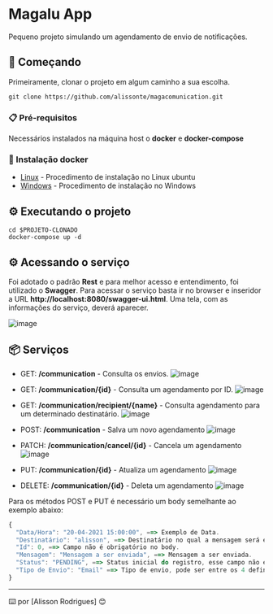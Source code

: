 # Magalu App

Pequeno projeto simulando um agendamento de envio de notificações.

## 🚀 Começando

Primeiramente, clonar o projeto em algum caminho a sua escolha.
```
git clone https://github.com/alissonte/magacomunication.git
```

### 📋 Pré-requisitos

Necessários instalados na máquina host o **docker** e **docker-compose**

### 🔧 Instalação docker

* [Linux](https://docs.docker.com/engine/install/ubuntu/) - Procedimento de instalação no Linux ubuntu
* [Windows](https://docs.docker.com/docker-for-windows/install/) - Procedimento de instalação no Windows

## ⚙️ Executando o projeto

```
cd $PROJETO-CLONADO
docker-compose up -d
```

## ⚙️ Acessando o serviço
Foi adotado o padrão **Rest** e para melhor acesso e entendimento, foi utilizado o **Swagger**. Para acessar o serviço basta ir no browser e inseridor a URL
**http://localhost:8080/swagger-ui.html**. Uma tela, com as informações do serviço, deverá aparecer.

![image](https://user-images.githubusercontent.com/585455/115149723-c6937800-a03b-11eb-8d16-72222b95ecf6.png)

## 📦 Serviços

* GET: **/communication** - Consulta os envios.
![image](https://user-images.githubusercontent.com/585455/115149754-e9be2780-a03b-11eb-8bba-b73fae40e9f0.png)

* GET: **/communication/{id}** - Consulta um agendamento por ID.
![image](https://user-images.githubusercontent.com/585455/115149784-0f4b3100-a03c-11eb-9f69-0c48d539cd8f.png)

* GET: **/communication/recipient/{name}** - Consulta agendamento para um determinado destinatário.
![image](https://user-images.githubusercontent.com/585455/115149813-2853e200-a03c-11eb-9fa0-95f12b1569c5.png)

* POST: **/communication** - Salva um novo agendamento
![image](https://user-images.githubusercontent.com/585455/115149840-402b6600-a03c-11eb-8840-467b0a9c7b5f.png)

* PATCH: **/communication/cancel/{id}** - Cancela um agendamento
![image](https://user-images.githubusercontent.com/585455/115149868-651fd900-a03c-11eb-8ead-ef1a635f0959.png)

* PUT: **/communication/{id}** - Atualiza um agendamento
![image](https://user-images.githubusercontent.com/585455/115149893-7c5ec680-a03c-11eb-85de-1b0fc5989f9f.png)

* DELETE: **/communication/{id}** - Deleta um agendamento
![image](https://user-images.githubusercontent.com/585455/115149911-90a2c380-a03c-11eb-9049-ddfa7cb0cae4.png)

Para os métodos POST e PUT é necessário um body semelhante ao exemplo abaixo:
```javascript
{
  "Data/Hora": "20-04-2021 15:00:00", ==> Exemplo de Data.
  "Destinatário": "alisson", ==> Destinatário no qual a mensagem será enviada.
  "Id": 0, ==> Campo não é obrigatório no body.
  "Mensagem": "Mensagem a ser enviada", ==> Mensagem a ser enviada.
  "Status": "PENDING", ==> Status inicial do registro, esse campo não é obrigatório no body.
  "Tipo de Envio": "Email" ==> Tipo de envio, pode ser entre os 4 definidos no documento: SMS, Whatsapp, Email ou Push. Esse campo não é obrigatório no body.
}
```

---
⌨️ por [Alisson Rodrigues] 😊
